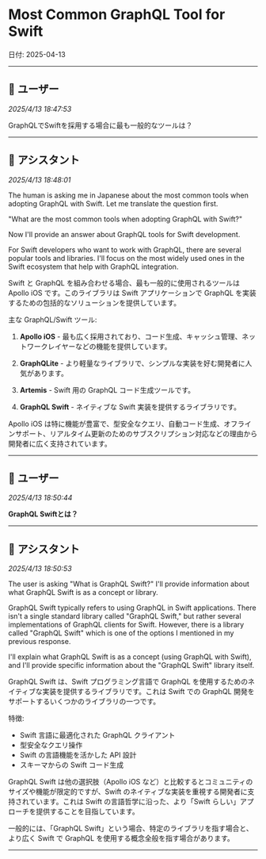 # Most Common GraphQL Tool for Swift

日付: 2025-04-13

---

## 👤 ユーザー
*2025/4/13 18:47:53*

GraphQLでSwiftを採用する場合に最も一般的なツールは？

---

## 🤖 アシスタント
*2025/4/13 18:48:01*

The human is asking me in Japanese about the most common tools when adopting GraphQL with Swift. Let me translate the question first.

"What are the most common tools when adopting GraphQL with Swift?"

Now I'll provide an answer about GraphQL tools for Swift development.

For Swift developers who want to work with GraphQL, there are several popular tools and libraries. I'll focus on the most widely used ones in the Swift ecosystem that help with GraphQL integration.

Swift と GraphQL を組み合わせる場合、最も一般的に使用されるツールは Apollo iOS です。このライブラリは Swift アプリケーションで GraphQL を実装するための包括的なソリューションを提供しています。

主な GraphQL/Swift ツール:

1. **Apollo iOS** - 最も広く採用されており、コード生成、キャッシュ管理、ネットワークレイヤーなどの機能を提供しています。

2. **GraphQLite** - より軽量なライブラリで、シンプルな実装を好む開発者に人気があります。

3. **Artemis** - Swift 用の GraphQL コード生成ツールです。

4. **GraphQL Swift** - ネイティブな Swift 実装を提供するライブラリです。

Apollo iOS は特に機能が豊富で、型安全なクエリ、自動コード生成、オフラインサポート、リアルタイム更新のためのサブスクリプション対応などの理由から開発者に広く支持されています。

---

## 👤 ユーザー
*2025/4/13 18:50:44*

**GraphQL Swiftとは？**

---

## 🤖 アシスタント
*2025/4/13 18:50:53*

The user is asking "What is GraphQL Swift?" I'll provide information about what GraphQL Swift is as a concept or library.

GraphQL Swift typically refers to using GraphQL in Swift applications. There isn't a single standard library called "GraphQL Swift," but rather several implementations of GraphQL clients for Swift. However, there is a library called "GraphQL Swift" which is one of the options I mentioned in my previous response.

I'll explain what GraphQL Swift is as a concept (using GraphQL with Swift), and I'll provide specific information about the "GraphQL Swift" library itself.

GraphQL Swift は、Swift プログラミング言語で GraphQL を使用するためのネイティブな実装を提供するライブラリです。これは Swift での GraphQL 開発をサポートするいくつかのライブラリの一つです。

特徴:
- Swift 言語に最適化された GraphQL クライアント
- 型安全なクエリ操作
- Swift の言語機能を活かした API 設計
- スキーマからの Swift コード生成

GraphQL Swift は他の選択肢（Apollo iOS など）と比較するとコミュニティのサイズや機能が限定的ですが、Swift のネイティブな実装を重視する開発者に支持されています。これは Swift の言語哲学に沿った、より「Swift らしい」アプローチを提供することを目指しています。

一般的には、「GraphQL Swift」という場合、特定のライブラリを指す場合と、より広く Swift で GraphQL を使用する概念全般を指す場合があります。

---
